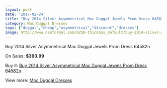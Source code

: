 ```yaml
---
layout: post
date: '2017-02-24'
title: "Buy 2014 Silver Asymmetrical Mac Duggal Jewels Prom Dress 64582n"
category: Mac Duggal Dresses
tags: ["duggal","cheap","asymmetrical","discount","dresses"]
image: http://www.neoformal.com/6258-thickbox_default/buy-2014-silver-asymmetrical-mac-duggal-jewels-prom-dress-64582n.jpg
---
```

Buy 2014 Silver Asymmetrical Mac Duggal Jewels Prom Dress 64582n

On Sales: **$393.99**
<a href="https://www.neoformal.com/en/mac-duggal-dresses/2280-buy-2014-silver-asymmetrical-mac-duggal-jewels-prom-dress-64582n.html"><amp-img layout="responsive" width="600" height="600" src="//www.neoformal.com/6258-thickbox_default/buy-2014-silver-asymmetrical-mac-duggal-jewels-prom-dress-64582n.jpg" alt="Buy 2014 Silver Asymmetrical Mac Duggal Jewels Prom Dress 64582n 0" /></a>
<a href="https://www.neoformal.com/en/mac-duggal-dresses/2280-buy-2014-silver-asymmetrical-mac-duggal-jewels-prom-dress-64582n.html"><amp-img layout="responsive" width="600" height="600" src="//www.neoformal.com/6259-thickbox_default/buy-2014-silver-asymmetrical-mac-duggal-jewels-prom-dress-64582n.jpg" alt="Buy 2014 Silver Asymmetrical Mac Duggal Jewels Prom Dress 64582n 1" /></a>
<a href="https://www.neoformal.com/en/mac-duggal-dresses/2280-buy-2014-silver-asymmetrical-mac-duggal-jewels-prom-dress-64582n.html"><amp-img layout="responsive" width="600" height="600" src="//www.neoformal.com/6260-thickbox_default/buy-2014-silver-asymmetrical-mac-duggal-jewels-prom-dress-64582n.jpg" alt="Buy 2014 Silver Asymmetrical Mac Duggal Jewels Prom Dress 64582n 2" /></a>

Buy it: [Buy 2014 Silver Asymmetrical Mac Duggal Jewels Prom Dress 64582n](https://www.neoformal.com/en/mac-duggal-dresses/2280-buy-2014-silver-asymmetrical-mac-duggal-jewels-prom-dress-64582n.html "Buy 2014 Silver Asymmetrical Mac Duggal Jewels Prom Dress 64582n")

View more: [Mac Duggal Dresses](https://www.neoformal.com/en/18-mac-duggal-dresses "Mac Duggal Dresses")